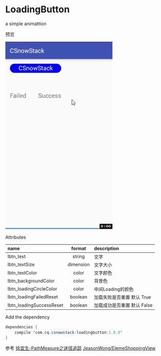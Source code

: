 # LoadingButton
a simple animattion

预览

![MSearchView](https://github.com/CSnowStack/LoadingButton/blob/master/imgs/c.gif)

Attributes

name | format | description
:--------|:--------:|:--------
lbtn_text | string | 文字
lbtn_textSize | dimension | 文字大小
lbtn_textColor | color | 文字颜色
lbtn_backgroundColor | color | 背景色
lbtn_loadingCircleColor | color | 中间Loading的颜色
lbtn_loadingFailedReset | boolean | 加载失败是否重置 默认 True
lbtn_loadingSuccessReset | boolean | 加载成功是否重置 默认 False


 Add the dependency
```java
dependencies {
    compile 'com.cq.csnowstack:loadingbutton:1.0.0'
}
```
参考
[徐宜生-PathMeasure之迷径追踪](http://blog.csdn.net/eclipsexys/article/details/51992473)
[JeasonWong/ElemeShoppingView](https://github.com/JeasonWong/ElemeShoppingView)

